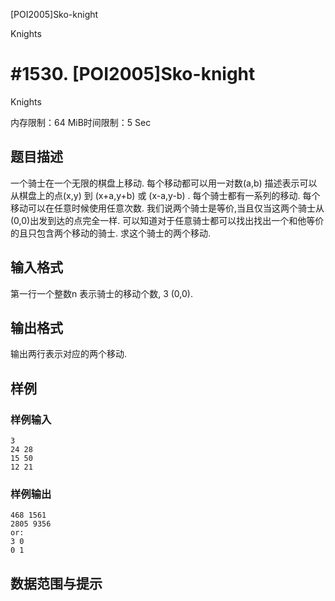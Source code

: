 [POI2005]Sko-knight

Knights
# #1530. [POI2005]Sko-knight

Knights

内存限制：64 MiB时间限制：5 Sec

## 题目描述

一个骑士在一个无限的棋盘上移动. 每个移动都可以用一对数(a,b) 描述表示可以从棋盘上的点(x,y) 到 (x+a,y+b) 或 (x-a,y-b) . 每个骑士都有一系列的移动. 每个移动可以在任意时候使用任意次数. 
我们说两个骑士是等价,当且仅当这两个骑士从(0,0)出发到达的点完全一样. 可以知道对于任意骑士都可以找出找出一个和他等价的且只包含两个移动的骑士. 求这个骑士的两个移动. 

## 输入格式

第一行一个整数n 表示骑士的移动个数, 3  (0,0). 

## 输出格式

输出两行表示对应的两个移动. 

## 样例

### 样例输入

    
    3
    24 28
    15 50
    12 21
    
    

### 样例输出

    
    468 1561
    2805 9356
    or: 	
    3 0
    0 1
    
    

## 数据范围与提示
